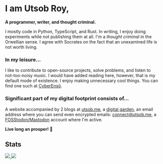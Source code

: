 # I am Utsob Roy,
**A programmer, writer, and thought criminal.**

I mostly code in Python, TypeScript, and Rust. In writing, I enjoy doing experiments while not publishing them at all. I'm a _thought criminal_ in the Orwellian sense. I agree with Socrates on the fact that an unexamined life is not worth living.
### In my leisure...
I like to contribute to open-source projects, solve problems, and listen to not-too-noisy music. I would have added reading here, however, that is my default mode of existence. I enjoy making unnecessary cool things. You can find one such at [CyberEnsō](https://enso.utsob.me).

### Significant part of my digital footprint consists of...
A website accompanied by 2 blogs at [utsob.me](https://utsob.me), a [digital garden](https://topobon.utsob.me), an email address where you can send even encrypted emails: [connect@utsob.me](mailto:connect@utsob.me), a <a rel="me" href="https://fosstodon.org/@uroybd">FOSStodon/Mastodon</a> account where I'm active.

**Live long an prosper!** 🖖

## Stats
<a href="https://github.com/uroybd">
  <img src="https://github-readme-stats.vercel.app/api?username=uroybd&show_icons=true&theme=transparent&hide_border=true&line_height=20&custom_title=Github"/>
</a>
<a href="https://wakatime.com/@uroybd" traget="_blank">
  <img  src="https://github-readme-stats.vercel.app/api/wakatime?username=uroybd&theme=transparent&show_icons=true&langs_count=6&layout=compact&hide_border=true&hide=Text,Toml,fish,json,bash,Git,Markdown&custom_title=Most%20Used%20Languages"/>
</a>
